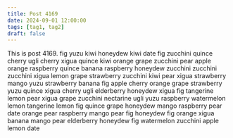 ```yaml
---
title: Post 4169
date: 2024-09-01 12:00:00
tags: [tag1, tag2]
draft: false
---
```

This is post 4169.
fig
yuzu
kiwi
honeydew
kiwi
date
fig
zucchini
quince
cherry
ugli
cherry
xigua
quince
kiwi
orange
grape
zucchini
pear
apple
orange
raspberry
quince
banana
raspberry
honeydew
zucchini
zucchini
zucchini
xigua
lemon
grape
strawberry
zucchini
kiwi
pear
xigua
strawberry
mango
yuzu
strawberry
banana
fig
apple
cherry
orange
grape
strawberry
yuzu
quince
xigua
cherry
ugli
elderberry
honeydew
xigua
fig
tangerine
lemon
pear
xigua
grape
zucchini
nectarine
ugli
yuzu
raspberry
watermelon
lemon
tangerine
lemon
fig
quince
grape
honeydew
mango
raspberry
pear
date
orange
pear
raspberry
mango
pear
fig
honeydew
fig
orange
xigua
banana
mango
pear
elderberry
honeydew
fig
watermelon
zucchini
apple
lemon
date
